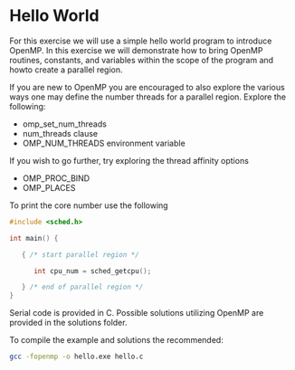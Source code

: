 # Hello World
For this exercise we will use a simple hello world program to introduce 
OpenMP. In this exercise we will demonstrate how to bring OpenMP 
routines, constants, and variables within the scope of the program and howto create a parallel region.

If you are new to OpenMP you are encouraged to also explore the various
ways one may define the number threads for a parallel region.
Explore the following:
- omp_set_num_threads
- num_threads clause
- OMP_NUM_THREADS environment variable

If you wish to go further, try exploring the thread affinity options
- OMP_PROC_BIND
- OMP_PLACES

To print the core number use the following
```c
#include <sched.h>

int main() {

   { /* start parallel region */

      int cpu_num = sched_getcpu();

   } /* end of parallel region */
}

```

Serial code is provided in C. Possible solutions utilizing OpenMP are provided in the solutions folder.

To compile the example and solutions the recommended:
```bash
gcc -fopenmp -o hello.exe hello.c 
```
